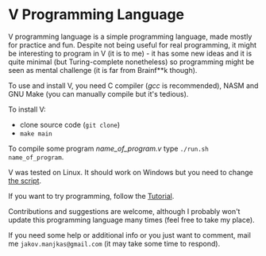 V Programming Language
======================

V programming language is a simple programming language, made mostly for practice and fun.
Despite not being useful for real programming, it might be interesting to program in V (it is to me) -
it has some new ideas and it is quite minimal (but Turing-complete nonetheless) so programming might be seen as mental challenge (it is far from Brainf\*\*k though).

To use and install V, you need C compiler (*gcc* is recommended), NASM and GNU Make (you can manually compile but it's tedious).

To install V:
  - clone source code (`git clone`)
  - `make main`

To compile some program *name_of_program.v* type `./run.sh name_of_program`.

V was tested on Linux. It should work on Windows but you need to change [the script](Documentation/script.md).

If you want to try programming, follow the [Tutorial](Documentation/tutorial.md).

Contributions and suggestions are welcome, although I probably won't update this programming language many times (feel free to take my place).

If you need some help or additional info or you just want to comment, mail me `jakov.manjkas@gmail.com` (it may take some time to respond).
